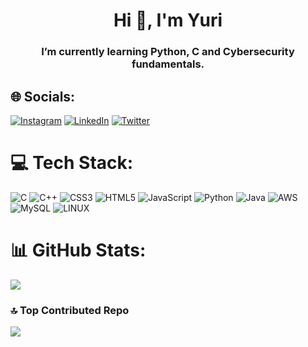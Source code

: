 <h1 align="center">Hi 👋, I'm Yuri</h1>
<h3 align="center">I’m currently learning Python, C and Cybersecurity fundamentals.</h3>

## 🌐 Socials:
  
[![Instagram](https://img.shields.io/badge/Instagram-%23E4405F.svg?logo=Instagram&logoColor=white)](https://instagram.com/vanel___y) [![LinkedIn](https://img.shields.io/badge/LinkedIn-%230077B5.svg?logo=linkedin&logoColor=white)](https://linkedin.com//yuri-delgado/) 
[![Twitter](https://img.shields.io/badge/Twitter-%231DA1F2.svg?logo=Twitter&logoColor=white)](https://twitter.com/vanel___y) 

# 💻 Tech Stack:
![C](https://img.shields.io/badge/c-%2300599C.svg?style=for-the-badge&logo=c&logoColor=white) ![C++](https://img.shields.io/badge/c++-%2300599C.svg?style=for-the-badge&logo=c%2B%2B&logoColor=white) ![CSS3](https://img.shields.io/badge/css3-%231572B6.svg?style=for-the-badge&logo=css3&logoColor=white) ![HTML5](https://img.shields.io/badge/html5-%23E34F26.svg?style=for-the-badge&logo=html5&logoColor=white) ![JavaScript](https://img.shields.io/badge/javascript-%23323330.svg?style=for-the-badge&logo=javascript&logoColor=%23F7DF1E) ![Python](https://img.shields.io/badge/python-3670A0?style=for-the-badge&logo=python&logoColor=ffdd54) ![Java](https://img.shields.io/badge/java-%23ED8B00.svg?style=for-the-badge&logo=java&logoColor=white) ![AWS](https://img.shields.io/badge/AWS-%23FF9900.svg?style=for-the-badge&logo=amazon-aws&logoColor=white) ![MySQL](https://img.shields.io/badge/mysql-%2300f.svg?style=for-the-badge&logo=mysql&logoColor=white) ![LINUX](https://img.shields.io/badge/Linux-FCC624?style=for-the-badge&logo=linux&logoColor=black)
# 📊 GitHub Stats:
![](https://github-readme-streak-stats.herokuapp.com/?user=vaneldoga&theme=dark&hide_border=true)

### 🔝 Top Contributed Repo
![](https://github-contributor-stats.vercel.app/api?username=vaneldoga&limit=5&theme=tokyonight&combine_all_yearly_contributions=true)

<!-- Proudly created with GPRM ( https://gprm.itsvg.in ) -->
